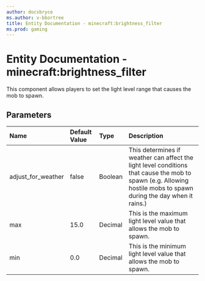 ```yaml
---
author: docsbryce
ms.author: v-bbortree
title: Entity Documentation - minecraft:brightness_filter
ms.prod: gaming
---
```


# Entity Documentation - minecraft:brightness_filter

This component allows players to set the light level range that causes the mob to spawn.

## Parameters

|Name |Default Value |Type | Description |
|:-----------|:-----------|:-----------|:-----------|
|adjust_for_weather |false |Boolean |This determines if weather can affect the light level conditions that cause the mob to spawn (e.g. Allowing hostile mobs to spawn during the day when it rains.) |
|max |15.0 |Decimal | This is the maximum light level value that allows the mob to spawn. |
|min |0.0 |Decimal |This is the minimum light level value that allows the mob to spawn.|
